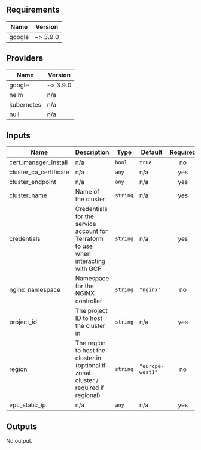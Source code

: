 ## Requirements

| Name | Version |
|------|---------|
| google | ~> 3.9.0 |

## Providers

| Name | Version |
|------|---------|
| google | ~> 3.9.0 |
| helm | n/a |
| kubernetes | n/a |
| null | n/a |

## Inputs

| Name | Description | Type | Default | Required |
|------|-------------|------|---------|:--------:|
| cert\_manager\_install | n/a | `bool` | `true` | no |
| cluster\_ca\_certificate | n/a | `any` | n/a | yes |
| cluster\_endpoint | n/a | `any` | n/a | yes |
| cluster\_name | Name of the cluster | `string` | n/a | yes |
| credentials | Credentials for the service account for Terraform to use when interacting with GCP | `string` | n/a | yes |
| nginx\_namespace | Namespace for the NGINX controller | `string` | `"nginx"` | no |
| project\_id | The project ID to host the cluster in | `string` | n/a | yes |
| region | The region to host the cluster in (optional if zonal cluster / required if regional) | `string` | `"europe-west1"` | no |
| vpc\_static\_ip | n/a | `any` | n/a | yes |

## Outputs

No output.

